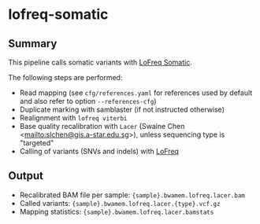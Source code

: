 # lofreq-somatic

## Summary

This pipeline calls somatic variants with [LoFreq Somatic](http://csb5.github.io/lofreq/).

The following steps are performed:

- Read mapping (see `cfg/references.yaml` for references used by default and also refer to  option `--references-cfg`)
- Duplicate marking with samblaster (if not instructed otherwise)
- Realignment with `lofreq viterbi`
- Base quality recalibration with `Lacer` (Swaine Chen
  <<mailto:slchen@gis.a-star.edu.sg>>), unless sequencing type is  "targeted"
- Calling of variants (SNVs and indels) with [LoFreq](http://csb5.github.io/lofreq/)

## Output

- Recalibrated BAM file per sample: `{sample}.bwamem.lofreq.lacer.bam`
- Called variants: `{sample}.bwamem.lofreq.lacer.{type}.vcf.gz`
- Mapping statistics: `{sample}.bwamem.lofreq.lacer.bamstats`
